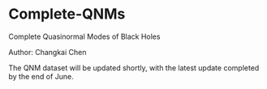 # Complete-QNMs
Complete Quasinormal Modes of Black Holes 

Author: Changkai Chen

The QNM dataset will be updated shortly, with the latest update completed by the end of June.
